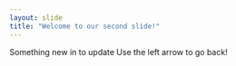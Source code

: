 ```yaml
---
layout: slide
title: "Welcome to our second slide!"
---
```

Something new in to update
Use the left arrow to go back!